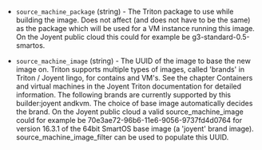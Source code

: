 <!-- Code generated from the comments of the SourceMachineConfig struct in builder/triton/source_machine_config.go; DO NOT EDIT MANUALLY -->

-   `source_machine_package` (string) - The Triton package to use while
    building the image. Does not affect (and does not have to be the same) as
    the package which will be used for a VM instance running this image. On the
    Joyent public cloud this could for example be g3-standard-0.5-smartos.
    
-   `source_machine_image` (string) - The UUID of the image to base the new
    image on. Triton supports multiple types of images, called 'brands' in
    Triton / Joyent lingo, for contains and VM's. See the chapter Containers
    and virtual machines in
    the Joyent Triton documentation for detailed information. The following
    brands are currently supported by this builder:joyent andkvm. The
    choice of base image automatically decides the brand. On the Joyent public
    cloud a valid source_machine_image could for example be
    70e3ae72-96b6-11e6-9056-9737fd4d0764 for version 16.3.1 of the 64bit
    SmartOS base image (a 'joyent' brand image). source_machine_image_filter
    can be used to populate this UUID.
    